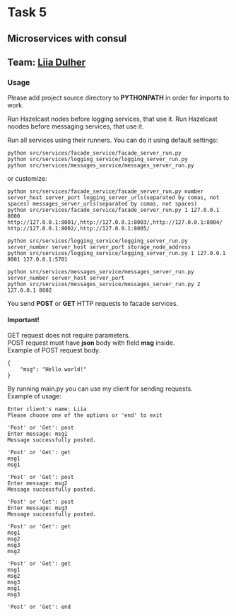 # Task 5
## Microservices with consul
## Team: [Liia Dulher](https://github.com/LiiaDulher)
### Usage
Please add project source directory to <b>PYTHONPATH</b> in order for imports to work.

Run Hazelcast nodes before logging services, that use it.
Run Hazelcast noodes before messaging services, that use it.

Run all services using their runners.
You can do it using default settings:
````
python src/services/facade_service/facade_server_run.py
python src/services/logging_service/logging_server_run.py
python src/services/messages_service/messages_server_run.py
````
or customize:
````
python src/services/facade_service/facade_server_run.py number server_host server_port logging_server_urls(separated by comas, not spaces) messages_server_urls(separated by comas, not spaces)
python src/services/facade_service/facade_server_run.py 1 127.0.0.1 8000 http://127.0.0.1:8001/,http://127.0.0.1:8003/,http://127.0.0.1:8004/ http://127.0.0.1:8002/,http://127.0.0.1:8005/
````
````
python src/services/logging_service/logging_server_run.py server_number server_host server_port storage_node_address
python src/services/logging_service/logging_server_run.py 1 127.0.0.1 8001 127.0.0.1:5701
````
````
python src/services/messages_service/messages_server_run.py server_number server_host server_port
python src/services/messages_service/messages_server_run.py 2 127.0.0.1 8002
````

You send <b>POST</b> or <b>GET</b> HTTP requests to facade services.
#### Important!
GET request does not require parameters.<br>
POST request must have <b>json</b> body with field <b>msg</b> inside.<br>
Example of POST request body.
````
{
    "msg": "Hello world!"
}
````

By running main.py you can use my client for sending requests.<br>
Example of usage:
````
Enter client's name: Liia
Please choose one of the options or 'end' to exit

'Post' or 'Get': post
Enter message: msg1
Message successfully posted.

'Post' or 'Get': get
msg1
msg1

'Post' or 'Get': post
Enter message: msg2
Message successfully posted.

'Post' or 'Get': post
Enter message: msg3
Message successfully posted.

'Post' or 'Get': get
msg1
msg2
msg3
msg2

'Post' or 'Get': get
msg1
msg2
msg3
msg1
msg3

'Post' or 'Get': end
````